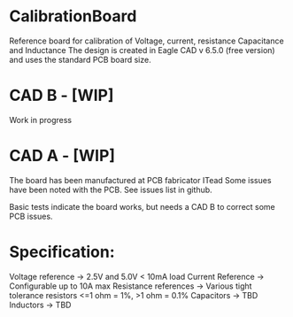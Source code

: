CalibrationBoard
================

Reference board for calibration of Voltage, current, resistance Capacitance and Inductance
The design is created in Eagle CAD v 6.5.0 (free version) and uses the standard PCB board size.


CAD B - [WIP]
====================================
Work in progress


CAD A - [WIP]
====================================

The board has been manufactured at PCB fabricator ITead
Some issues have been noted with the PCB. See issues list in github. 

Basic tests indicate the board works, but needs a CAD B to correct some PCB issues. 

Specification: 
==============
Voltage reference -> 2.5V and 5.0V < 10mA load
Current Reference -> Configurable up to 10A max
Resistance references -> Various tight tolerance resistors <=1 ohm = 1%, >1 ohm = 0.1%
Capacitors -> TBD
Inductors -> TBD


